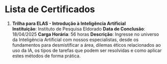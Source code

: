 # Lista de Certificados

1. **Trilha para ELAS - Introdução à Inteligência Artificial**  
**Instituição**: Instituto de Pesquisa Eldorado
**Data de Conclusão**: 18/04/2025 
**Carga Horária**: 56 horas
**Descrição**: Ingresse no universo da Inteligência Artificial com nossos especialistas, desde os fundamentos para desmistificar a área, dilemas éticos relacionados ao uso da IA, os tipos de tarefas que podem ser resolvidas e como aplicar estes métodos de forma prática. 

